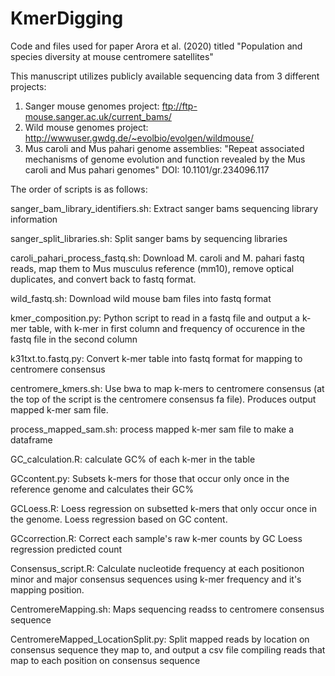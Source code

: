 # KmerDigging
Code and files used for paper Arora et al. (2020) titled "Population and species diversity at mouse centromere satellites" 

This manuscript utilizes publicly available sequencing data from 3 different projects:
1) Sanger mouse genomes project: ftp://ftp-mouse.sanger.ac.uk/current_bams/
2) Wild mouse genomes project: http://wwwuser.gwdg.de/~evolbio/evolgen/wildmouse/
3) Mus caroli and Mus pahari genome assemblies: "Repeat associated mechanisms of genome evolution and function revealed by the Mus caroli and Mus pahari genomes" DOI: 10.1101/gr.234096.117

The order of scripts is as follows:

sanger_bam_library_identifiers.sh: Extract sanger bams sequencing library information

sanger_split_libraries.sh: Split sanger bams by sequencing libraries

caroli_pahari_process_fastq.sh: Download M. caroli and M. pahari fastq reads, map them to Mus musculus reference (mm10), remove optical duplicates, and convert back to fastq format.

wild_fastq.sh: Download wild mouse bam files into fastq format

kmer_composition.py: Python script to read in a fastq file and output a k-mer table, with k-mer in first column and frequency of occurence in the fastq file in the second column

k31txt.to.fastq.py: Convert k-mer table into fastq format for mapping to centromere consensus

centromere_kmers.sh: Use bwa to map k-mers to centromere consensus (at the top of the script is the centromere consensus fa file). Produces output mapped k-mer sam file.

process_mapped_sam.sh: process mapped k-mer sam file to make a dataframe

GC_calculation.R: calculate GC% of each k-mer in the table

GCcontent.py: Subsets k-mers for those that occur only once in the reference genome and calculates their GC%

GCLoess.R: Loess regression on subsetted k-mers that only occur once in the genome. Loess regression based on GC content.

GCcorrection.R: Correct each sample's raw k-mer counts by GC Loess regression predicted count 

Consensus_script.R: Calculate nucleotide frequency at each positionon minor and major consensus sequences using k-mer frequency and it's mapping position. 

CentromereMapping.sh: Maps sequencing readss to centromere consensus sequence

CentromereMapped_LocationSplit.py: Split mapped reads by location on consensus sequence they map to, and output a csv file compiling reads that map to each position on consensus sequence



